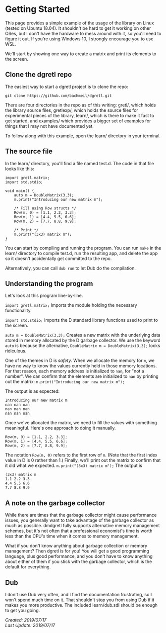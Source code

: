 # Getting Started

This page provides a simple example of the usage of the library on Linux
(tested on Ubuntu 18.04). It shouldn't be hard to get it working on other
OSes, but I don't have the hardware to mess around with it, so you'll need
to figure it out. If you're using Windows 10, I strongly encourage you to
use WSL.

We'll start by showing one way to create a matrix and print its elements
to the screen.

## Clone the dgretl repo

The easiest way to start a dgretl project is to clone the repo:

```
git clone https://github.com/bachmeil/dgretl.git
```

There are four directories in the repo as of this writing: gretl/, which
holds the library source files, gretlexp/, which holds the source files
for experimental pieces of the library, learn/, which is there to make it
fast to get started, and examples/ which provides a bigger set of examples
for things that I may not have documented yet.

To follow along with this example, open the learn/ directory in your
terminal.

## The source file

In the learn/ directory, you'll find a file named test.d. The code in
that file looks like this:

```
import gretl.matrix;
import std.stdio;

void main() {
	auto m = DoubleMatrix(3,3);
	m.print("Introducing our new matrix m");
	
	/* Fill using Row structs */
	Row(m, 0) = [1.1, 2.2, 3.3];
	Row(m, 1) = [4.4, 5.5, 6.6];
	Row(m, 2) = [7.7, 8.8, 9.9];
	
	/* Print */
	m.print("(3x3) matrix m");
}
```

You can start by compiling and running the program. You can run `make`
in the learn/ directory to compile test.d, run the resulting app, and delete
the app so it doesn't accidentally get committed to the repo.

Alternatively, you can call `dub run` to let Dub do the compilation.

## Understanding the program

Let's look at this program line-by-line.

`import gretl.matrix;` Imports the module holding the necessary functionality.

`import std.stdio;` Imports the D standard library functions used to print to the screen.

`auto m = DoubleMatrix(3,3);` Creates a new matrix with the underlying data stored in memory allocated
by the D garbage collector. We use the keyword `auto` is because the 
alternative, `DoubleMatrix m = DoubleMatrix(3,3);` looks ridiculous.

One of the themes in D is *safety*.
When we allocate the memory for `m`, we have no way to know the values
currently held in those memory locations. For that reason, each memory
address is initialized to `nan`, for "not a number". We can confirm that
the elements are initialized to `nan` by printing out the matrix:
`m.print("Introducing our new matrix m");`

The output is as expected:

```
Introducing our new matrix m
nan nan nan 
nan nan nan 
nan nan nan 
```

Once we've allocated the matrix, we need to fill the values with something
meaningful. Here's one approach to doing it manually.

```
Row(m, 0) = [1.1, 2.2, 3.3];
Row(m, 1) = [4.4, 5.5, 6.6];
Row(m, 2) = [7.7, 8.8, 9.9];
```

The notation `Row(m, 0)` refers to the first row of `m`. (Note that the
first index value in D is 0 rather than 1.) Finally, we'll print out the 
matrix to confirm that it did what we expected. `m.print("(3x3) matrix m");`
The output is

```
(3x3) matrix m
1.1 2.2 3.3 
4.4 5.5 6.6 
7.7 8.8 9.9 
```

## A note on the garbage collector

While there are times that the garbage collector
might cause performance issues, you generally want to take advantage of
the garbage collector as much as possible. dmdgretl fully supports
alternative memory management schemes, but it's not often that a professional
economist's time is worth less than the CPU's time when it comes to memory
management.

What if you don't know anything about garbage collection or memory
management? Then dgretl is for you! You will get a good programming
language, plus good performance, and you don't have to know anything
about either of them if you stick with the garbage collector, which is
the default for everything.

## Dub

I don't use Dub very often, and I find the documentation frustrating, so 
I won't spend much time on it. That shouldn't stop you from using Dub
if it makes you more productive. The included learn/dub.sdl should be
enough to get you going.

*Created: 2019/07/17*  
*Last Update: 2019/07/17*
